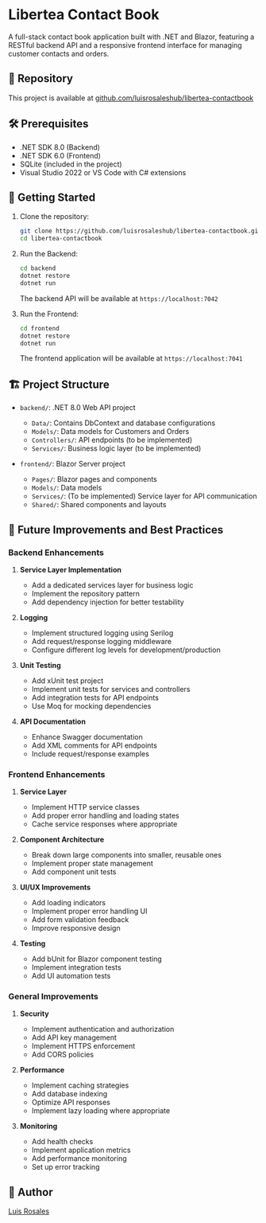 # Libertea Contact Book

A full-stack contact book application built with .NET and Blazor, featuring a RESTful backend API and a responsive frontend interface for managing customer contacts and orders.

## 🔗 Repository
This project is available at [github.com/luisrosaleshub/libertea-contactbook](https://github.com/luisrosaleshub/libertea-contactbook.git)

## 🛠️ Prerequisites

- .NET SDK 8.0 (Backend)
- .NET SDK 6.0 (Frontend)
- SQLite (included in the project)
- Visual Studio 2022 or VS Code with C# extensions

## 🚀 Getting Started

1. Clone the repository:
   ```bash
   git clone https://github.com/luisrosaleshub/libertea-contactbook.git
   cd libertea-contactbook
   ```

2. Run the Backend:
   ```bash
   cd backend
   dotnet restore
   dotnet run
   ```
   The backend API will be available at `https://localhost:7042`

3. Run the Frontend:
   ```bash
   cd frontend
   dotnet restore
   dotnet run
   ```
   The frontend application will be available at `https://localhost:7041`

## 🏗️ Project Structure

- `backend/`: .NET 8.0 Web API project
  - `Data/`: Contains DbContext and database configurations
  - `Models/`: Data models for Customers and Orders
  - `Controllers/`: API endpoints (to be implemented)
  - `Services/`: Business logic layer (to be implemented)

- `frontend/`: Blazor Server project
  - `Pages/`: Blazor pages and components
  - `Models/`: Data models
  - `Services/`: (To be implemented) Service layer for API communication
  - `Shared/`: Shared components and layouts

## 🔄 Future Improvements and Best Practices

### Backend Enhancements
1. **Service Layer Implementation**
   - Add a dedicated services layer for business logic
   - Implement the repository pattern
   - Add dependency injection for better testability

2. **Logging**
   - Implement structured logging using Serilog
   - Add request/response logging middleware
   - Configure different log levels for development/production

3. **Unit Testing**
   - Add xUnit test project
   - Implement unit tests for services and controllers
   - Add integration tests for API endpoints
   - Use Moq for mocking dependencies

4. **API Documentation**
   - Enhance Swagger documentation
   - Add XML comments for API endpoints
   - Include request/response examples

### Frontend Enhancements
1. **Service Layer**
   - Implement HTTP service classes
   - Add proper error handling and loading states
   - Cache service responses where appropriate

2. **Component Architecture**
   - Break down large components into smaller, reusable ones
   - Implement proper state management
   - Add component unit tests

3. **UI/UX Improvements**
   - Add loading indicators
   - Implement proper error handling UI
   - Add form validation feedback
   - Improve responsive design

4. **Testing**
   - Add bUnit for Blazor component testing
   - Implement integration tests
   - Add UI automation tests

### General Improvements
1. **Security**
   - Implement authentication and authorization
   - Add API key management
   - Implement HTTPS enforcement
   - Add CORS policies

2. **Performance**
   - Implement caching strategies
   - Add database indexing
   - Optimize API responses
   - Implement lazy loading where appropriate

3. **Monitoring**
   - Add health checks
   - Implement application metrics
   - Add performance monitoring
   - Set up error tracking


## 👤 Author

[Luis Rosales](https://github.com/luisrosaleshub)